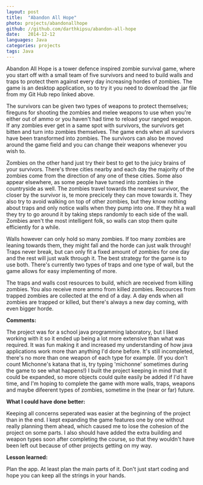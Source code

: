 ```yaml
---
layout: post
title:  "Abandon All Hope"
photo: projects/abandonallhope
github: //github.com/darthkipsu/abandon-all-hope
date:   2014-12-12
languages: Java
categories: projects
tags: Java
---
```


Abandon All Hope is a tower defence inspired zombie survival game, where you start off with a small team of five survivors and need to build walls and traps to protect them against every day increasing hordes of zombies. The game is an desktop application, so to try it you need to download the .jar file from my Git Hub repo linked above.

The survivors can be given two types of weapons to protect themselves; fireguns for shooting the zombies and melee weapons to use when you're either out of ammo or you haven't had time to reload your ranged weapon. If any zombies ever get in a same spot with survivors, the survivors get bitten and turn into zombies themselves. The game ends when all survivors have been transformed into zombies. The survivors can also be moved around the game field and you can change their weapons whenever you wish to.

Zombies on the other hand just try their best to get to the juicy brains of your survivors. There's three cities nearby and each day the majority of the zombies come from the direction of any one of these cities. Some also appear elsewhere, as some people have turned into zombies in the countryside as well. The zombies travel towards the nearest survivor, the closer by the survivor is, te more precicely they can move towards it. They also try to avoid walking on top of other zombies, but they know nothing about traps and only notice walls when they pump into one. If they hit a wall they try to go around it by taking steps randomly to each side of the wall. Zombies aren't the most intelligent folk, so walls can stop them quite efficiently for a while.

Walls however can only hold so many zombies. If too many zombies are leaning towards them, they might fall and the horde can just walk through! Traps never break, but can only fit a fixed amount of zombies for one day and the rest will just walk through it. The best strategy for the game is to use both. There's currently two types of traps and one type of wall, but the game allows for easy implementing of more.

The traps and walls cost resources to build, which are received from killing zombies. You also receive more ammo from killed zombies. Recources from trapped zombies are collected at the end of a day. A day ends when all zombies are trapped or killed, but there's always a new day coming, with even bigger horde.

**Comments:**

The project was for a school java programming laboratory, but I liked working with it so it ended up being a lot more extensive than what was required. It was fun making it and increased my understanding of how java applications work more than anything I'd done before. It's still incompleted, there's no more than one weapon of each type for example. (If you don't count Michonne's katana that is, try typing 'michonne' sometimes during the game to see what happens!) I built the project keeping in mind that it could be expanded, so more objects could quite easily be added if I'd have time, and I'm hoping to complete the game with more walls, traps, weapons and maybe difeerent types of zombies, sometime in the (near or far) future.

**What I could have done better:**

Keeping all concerns seperated was easier at the beginning of the project than in the end. I kept expanding the game features one by one without really planning them ahead, which caused me to lose the cohesion of the project on some parts. I also should have added the extra building and weapon types soon after completing the course, so that they wouldn't have been left out because of other projects getting on my way.

**Lesson learned:**

Plan the app. At least plan the main parts of it. Don't just start coding and hope you can keep all the strings in your hands.
